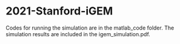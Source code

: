 # 2021-Stanford-iGEM
Codes for running the simulation are in the matlab_code folder. 
The simulation results are included in the igem_simulation.pdf. 
